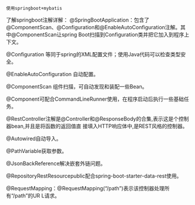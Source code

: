     使用springboot+mybatis
   了解springboot注解详解：
@SpringBootApplication：包含了@ComponentScan、@Configuration和@EnableAutoConfiguration注解。其中@ComponentScan让spring Boot扫描到Configuration类并把它加入到程序上下文。

@Configuration 等同于spring的XML配置文件；使用Java代码可以检查类型安全。

@EnableAutoConfiguration 自动配置。

@ComponentScan 组件扫描，可自动发现和装配一些Bean。

@Component可配合CommandLineRunner使用，在程序启动后执行一些基础任务。

@RestController注解是@Controller和@ResponseBody的合集,表示这是个控制器bean,并且是将函数的返回值直 接填入HTTP响应体中,是REST风格的控制器。

@Autowired自动导入。

@PathVariable获取参数。

@JsonBackReference解决嵌套外链问题。

@RepositoryRestResourcepublic配合spring-boot-starter-data-rest使用。

@RequestMapping：@RequestMapping(“/path”)表示该控制器处理所有“/path”的UR L请求。
